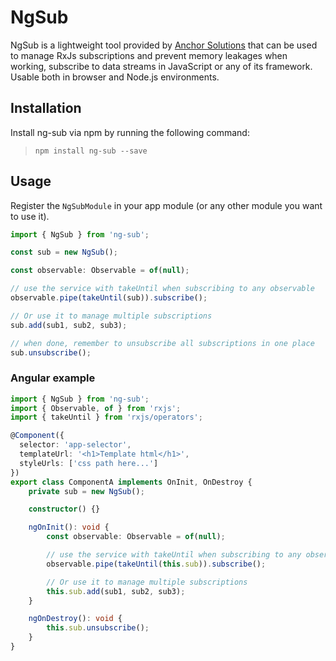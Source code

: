 # NgSub

NgSub is a lightweight tool provided by [Anchor Solutions](https://www.anchorsolutions.nl) that can be used to manage RxJs subscriptions and prevent memory leakages when working, subscribe to data streams in JavaScript or any of its framework. Usable both in browser and Node.js environments.

## Installation
Install ng-sub via npm by running the following command: 
> `npm install ng-sub --save`

## Usage
Register the `NgSubModule` in your app module (or any other module you want to use it).

 ```typescript
import { NgSub } from 'ng-sub';

const sub = new NgSub();

const observable: Observable = of(null);

// use the service with takeUntil when subscribing to any observable
observable.pipe(takeUntil(sub)).subscribe();

// Or use it to manage multiple subscriptions
sub.add(sub1, sub2, sub3);

// when done, remember to unsubscribe all subscriptions in one place
sub.unsubscribe();
```

### Angular example
```typescript
import { NgSub } from 'ng-sub';
import { Observable, of } from 'rxjs';
import { takeUntil } from 'rxjs/operators';

@Component({
  selector: 'app-selector',
  templateUrl: '<h1>Template html</h1>',
  styleUrls: ['css path here...']
})
export class ComponentA implements OnInit, OnDestroy {
    private sub = new NgSub();

    constructor() {}

    ngOnInit(): void {
        const observable: Observable = of(null);

        // use the service with takeUntil when subscribing to any observable
        observable.pipe(takeUntil(this.sub)).subscribe();

        // Or use it to manage multiple subscriptions
        this.sub.add(sub1, sub2, sub3);
    }

    ngOnDestroy(): void {
        this.sub.unsubscribe();
    }
}
 ``` 
 
